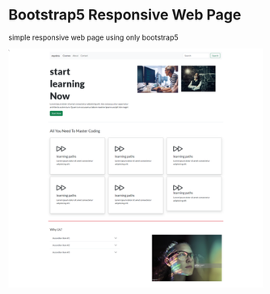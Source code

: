 # Bootstrap5 Responsive Web Page
simple responsive web page using only bootstrap5


![](screenshot.png)